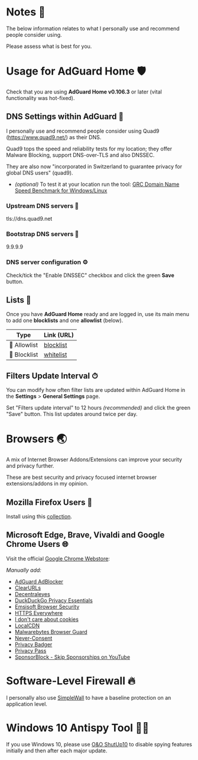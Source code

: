 # Notes 📒

The below information relates to what I personally use and recommend people consider using.

Please assess what is best for you.

# Usage for AdGuard Home 🛡

Check that you are using __AdGuard Home v0.106.3__ or later
(vital functionality was hot-fixed).

## DNS Settings within AdGuard 🥅

I personally use and recommend people consider using Quad9 (https://www.quad9.net/) as their DNS.

Quad9 tops the speed and reliability tests for my location; they offer Malware Blocking, support DNS-over-TLS and also DNSSEC.

They are also now "incorporated in Switzerland to guarantee privacy for global DNS users" (quad9).

* _(optional)_ To test it at your location run the tool: [GRC Domain Name Speed Benchmark for Windows/Linux](https://www.grc.com/dns/benchmark.htm)

### Upstream DNS servers 🔼

tls://dns.quad9.net

### Bootstrap DNS servers 🥾

9.9.9.9

### DNS server configuration ⚙

Check/tick the "Enable DNSSEC" checkbox and click the green __Save__ button.

## Lists 📓

Once you have __AdGuard Home__ ready and are logged in, use its main menu to add
one __blocklists__ and one __allowlist__ (below).

Type | Link (URL)
--------- | -----
📗 Allowlist | [blocklist](https://raw.githubusercontent.com/hl2guide/AdGuard-Home-Whitelist/main/base.txt)
🛑 Blocklist | [whitelist](https://raw.githubusercontent.com/hl2guide/AdGuard-Home-Whitelist/main/whitelist.txt)

## Filters Update Interval ⏱

You can modify how often filter lists are updated within AdGuard Home in the
__Settings__ > __General Settings__ page.

Set "Filters update interval" to 12 hours _(recommended)_ and click the green "Save" button.
This list updates around twice per day.

# Browsers 🌏

A mix of Internet Browser Addons/Extensions can improve your security and privacy further.

These are best security and privacy focused internet browser extensions/addons in my opinion.

## Mozilla Firefox Users 🦊

Install using this [collection](https://addons.mozilla.org/en-US/firefox/collections/3899969/BestSecurityPrivacy/?page=1&collection_sort=name).

## Microsoft Edge, Brave, Vivaldi and Google Chrome Users 🌐

Visit the official [Google Chrome Webstore](https://chrome.google.com/webstore/category/extensions):

_Manually add:_

- [AdGuard AdBlocker](https://chrome.google.com/webstore/detail/adguard-adblocker/bgnkhhnnamicmpeenaelnjfhikgbkllg)
- [ClearURLs](https://chrome.google.com/webstore/detail/clearurls/lckanjgmijmafbedllaakclkaicjfmnk)
- [Decentraleyes](https://chrome.google.com/webstore/detail/decentraleyes/ldpochfccmkkmhdbclfhpagapcfdljkj)
- [DuckDuckGo Privacy Essentials](https://chrome.google.com/webstore/detail/duckduckgo-privacy-essent/bkdgflcldnnnapblkhphbgpggdiikppg)
- [Emsisoft Browser Security](https://chrome.google.com/webstore/detail/emsisoft-browser-security/jfofijpkapingknllefalncmbiienkab)
- [HTTPS Everywhere](https://chrome.google.com/webstore/detail/https-everywhere/gcbommkclmclpchllfjekcdonpmejbdp)
- [I don't care about cookies](https://chrome.google.com/webstore/detail/i-dont-care-about-cookies/fihnjjcciajhdojfnbdddfaoknhalnja)
- [LocalCDN](https://chrome.google.com/webstore/detail/localcdn/njdfdhgcmkocbgbhcioffdbicglldapd)
- [Malwarebytes Browser Guard](https://chrome.google.com/webstore/detail/malwarebytes-browser-guar/ihcjicgdanjaechkgeegckofjjedodee)
- [Never-Consent](https://chrome.google.com/webstore/detail/never-consent/pgahndjfiejekcbidhejmpplgdhejdpb)
- [Privacy Badger](https://chrome.google.com/webstore/detail/privacy-badger/pkehgijcmpdhfbdbbnkijodmdjhbjlgp)
- [Privacy Pass](https://chrome.google.com/webstore/detail/privacy-pass/ajhmfdgkijocedmfjonnpjfojldioehi)
- [SponsorBlock - Skip Sponsorships on YouTube](https://chrome.google.com/webstore/detail/sponsorblock-for-youtube/mnjggcdmjocbbbhaepdhchncahnbgone)

# Software-Level Firewall 🔥

I personally also use [SimpleWall](https://www.henrypp.org/product/simplewall) to have a baseline protection on an application level.

# Windows 10 Antispy Tool 🕵️‍♀️

If you use Windows 10, please use [O&O ShutUp10](https://www.oo-software.com/en/shutup10) to disable spying features initially and then after each major update.
